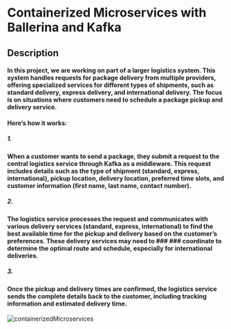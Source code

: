 # Containerized Microservices with Ballerina and Kafka
## Description
#### In this project, we are working on part of a larger logistics system. This system handles requests for package delivery from multiple providers, offering specialized services for different types of shipments, such as standard delivery, express delivery, and international delivery. The focus is on situations where customers need to schedule a package pickup and delivery service.
#### Here’s how it works:
##### 1.
#### When a customer wants to send a package, they submit a request to the central logistics service through Kafka as a middleware. This request includes details such as the type of shipment (standard, express, international), pickup location, delivery location, preferred  time slots, and customer information (first name, last name, contact number).
##### 2.
#### The logistics service processes the request and communicates with various delivery services (standard, express, international) to find the best available time for the pickup and delivery based on the customer’s preferences. These delivery services may need to ### ### coordinate to determine the optimal route and schedule, especially for international deliveries.
##### 3.
#### Once the pickup and delivery times are confirmed, the logistics service sends the complete details back to the customer, including tracking information and estimated delivery time.
![containerizedMicroservices](https://github.com/user-attachments/assets/87aff4ed-0cef-4903-a1eb-e5c811d7eef5)
